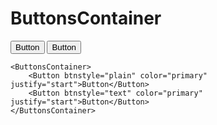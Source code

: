 # ButtonsContainer

<ButtonsContainer>
    <Button btnstyle="plain" color="primary" justify="start">Button</Button>
    <Button btnstyle="text" color="primary" justify="start">Button</Button>
</ButtonsContainer>

```
<ButtonsContainer>
    <Button btnstyle="plain" color="primary" justify="start">Button</Button>
    <Button btnstyle="text" color="primary" justify="start">Button</Button>
</ButtonsContainer>
```